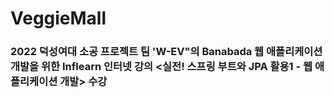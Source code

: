 # VeggieMall

### 2022 덕성여대 소공 프로젝트 팀 'W-EV"의 Banabada 웹 애플리케이션 개발을 위한 Inflearn 인터넷 강의 <실전! 스프링 부트와 JPA 활용1 - 웹 애플리케이션 개발> 수강
